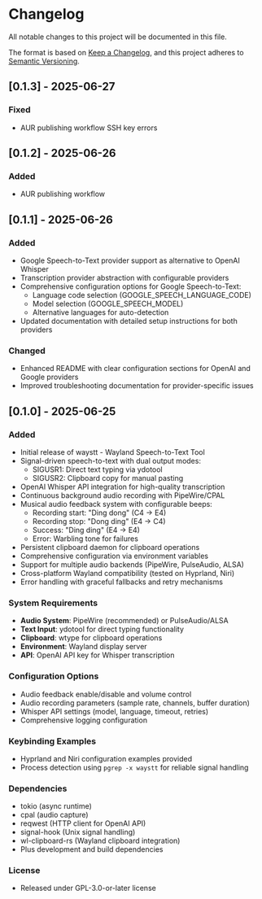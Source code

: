 # Changelog

All notable changes to this project will be documented in this file.

The format is based on [Keep a Changelog](https://keepachangelog.com/en/1.0.0/),
and this project adheres to [Semantic Versioning](https://semver.org/spec/v2.0.0.html).

## [0.1.3] - 2025-06-27

### Fixed
- AUR publishing workflow SSH key errors

## [0.1.2] - 2025-06-26

### Added
- AUR publishing workflow

## [0.1.1] - 2025-06-26

### Added
- Google Speech-to-Text provider support as alternative to OpenAI Whisper
- Transcription provider abstraction with configurable providers
- Comprehensive configuration options for Google Speech-to-Text:
  - Language code selection (GOOGLE_SPEECH_LANGUAGE_CODE)
  - Model selection (GOOGLE_SPEECH_MODEL) 
  - Alternative languages for auto-detection
- Updated documentation with detailed setup instructions for both providers

### Changed
- Enhanced README with clear configuration sections for OpenAI and Google providers
- Improved troubleshooting documentation for provider-specific issues

## [0.1.0] - 2025-06-25

### Added
- Initial release of waystt - Wayland Speech-to-Text Tool
- Signal-driven speech-to-text with dual output modes:
  - SIGUSR1: Direct text typing via ydotool 
  - SIGUSR2: Clipboard copy for manual pasting
- OpenAI Whisper API integration for high-quality transcription
- Continuous background audio recording with PipeWire/CPAL
- Musical audio feedback system with configurable beeps:
  - Recording start: "Ding dong" (C4 → E4)
  - Recording stop: "Dong ding" (E4 → C4)
  - Success: "Ding ding" (E4 → E4)
  - Error: Warbling tone for failures
- Persistent clipboard daemon for clipboard operations
- Comprehensive configuration via environment variables
- Support for multiple audio backends (PipeWire, PulseAudio, ALSA)
- Cross-platform Wayland compatibility (tested on Hyprland, Niri)
- Error handling with graceful fallbacks and retry mechanisms

### System Requirements
- **Audio System**: PipeWire (recommended) or PulseAudio/ALSA
- **Text Input**: ydotool for direct typing functionality
- **Clipboard**: wtype for clipboard operations
- **Environment**: Wayland display server
- **API**: OpenAI API key for Whisper transcription

### Configuration Options
- Audio feedback enable/disable and volume control
- Audio recording parameters (sample rate, channels, buffer duration)
- Whisper API settings (model, language, timeout, retries)
- Comprehensive logging configuration

### Keybinding Examples
- Hyprland and Niri configuration examples provided
- Process detection using `pgrep -x waystt` for reliable signal handling

### Dependencies
- tokio (async runtime)
- cpal (audio capture)
- reqwest (HTTP client for OpenAI API)
- signal-hook (Unix signal handling)
- wl-clipboard-rs (Wayland clipboard integration)
- Plus development and build dependencies

### License
- Released under GPL-3.0-or-later license